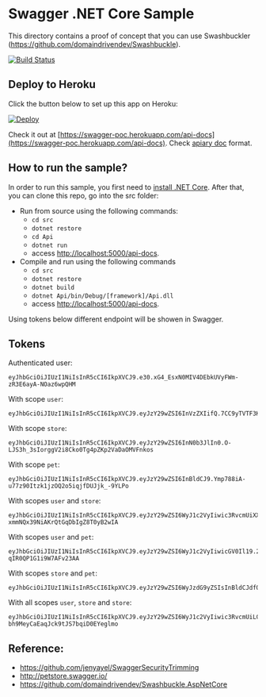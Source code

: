# Swagger .NET Core Sample
This directory contains a proof of concept that you can use Swashbuckler (https://github.com/domaindrivendev/Swashbuckle).

[![Build Status](https://travis-ci.org/luiz-moreira-avalara/swagger-poc.svg?branch=master)](https://travis-ci.org/luiz-moreira-avalara/swagger-poc)

## Deploy to Heroku
Click the button below to set up this app on Heroku:

[![Deploy](https://www.herokucdn.com/deploy/button.svg)](https://heroku.com/deploy?template=https://github.com/luiz-moreira-avalara/swagger-poc)


Check it out at [https://swagger-poc.herokuapp.com/api-docs](https://swagger-poc.herokuapp.com/api-docs).
Check [apiary doc](http://docs.swashbucklepoc.apiary.io) format.
## How to run the sample?

In order to run this sample, you first need to [install .NET Core](http://dotnet.github.io/getting-started/). After that, you can clone this repo, go into the src folder:

* Run from source using the following commands:
	* `cd src`
	* `dotnet restore`
	* `cd Api`
	* `dotnet run`
  	* access [http://localhost:5000/api-docs](http://localhost:5000/api-docs).
* Compile and run using the following commands
	* `cd src`
	* `dotnet restore`
	* `dotnet build`
	* `dotnet Api/bin/Debug/[framework]/Api.dll`
  	* access [http://localhost:5000/api-docs](http://localhost:5000/api-docs).

Using tokens below different endpoint will be showen in Swagger.

## Tokens

Authenticated user:
```
eyJhbGciOiJIUzI1NiIsInR5cCI6IkpXVCJ9.e30.xG4_EsxN0MIV4DEbkUVyFWm-zR3E6ayA-NOaz6wpQHM
```

With scope `user`:
```
eyJhbGciOiJIUzI1NiIsInR5cCI6IkpXVCJ9.eyJzY29wZSI6InVzZXIifQ.7CC9yTVTF3KJBBOxtyurj9ZaUMDk7jlChyJiAm6imqk
```

With scope `store`:
```
eyJhbGciOiJIUzI1NiIsInR5cCI6IkpXVCJ9.eyJzY29wZSI6InN0b3JlIn0.O-LJS3h_3sIorggV2i8Cko0Tg4pZKp2VaDaOMVFnkos
```

With scope `pet`:
```
eyJhbGciOiJIUzI1NiIsInR5cCI6IkpXVCJ9.eyJzY29wZSI6InBldCJ9.Ymp788iA-u77z90Itzk1jzOQ2o5iqjfDUJjk_-9YLPo
```

With scopes `user` and `store`:
```
eyJhbGciOiJIUzI1NiIsInR5cCI6IkpXVCJ9.eyJzY29wZSI6WyJ1c2VyIiwic3RvcmUiXX0.gbZvSumHt38-xmmNQx39NiAKrQtGqDbIgZ8T0yB2wIA
```

With scopes `user` and `pet`:
```
eyJhbGciOiJIUzI1NiIsInR5cCI6IkpXVCJ9.eyJzY29wZSI6WyJ1c2VyIiwicGV0Il19.2TWLa4hdiUK4emebcQmK7F-qIR0QP1G1i9W7AFv23AA
```

With scopes `store` and `pet`:
```
eyJhbGciOiJIUzI1NiIsInR5cCI6IkpXVCJ9.eyJzY29wZSI6WyJzdG9yZSIsInBldCJdfQ.p6i4oXTZ01tSRzgSm1EqlZFXfY4SxpV8jgOXiwIwHew
```

With all scopes `user`, `store` and `store`:
```
eyJhbGciOiJIUzI1NiIsInR5cCI6IkpXVCJ9.eyJzY29wZSI6WyJ1c2VyIiwic3RvcmUiLCJwZXQiXX0.AIDulefvT7C-bh9MeyCaEaqJck9tJS7bqiD0EYeglmo
```

## Reference:
  * https://github.com/jenyayel/SwaggerSecurityTrimming
  * http://petstore.swagger.io/
  * https://github.com/domaindrivendev/Swashbuckle.AspNetCore
